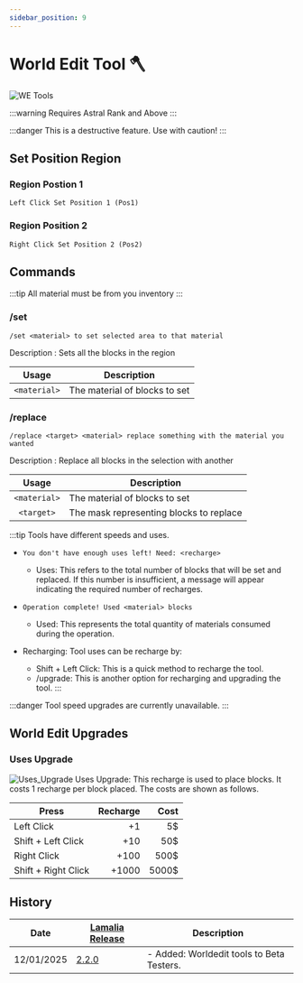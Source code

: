 ```yaml
---
sidebar_position: 9
---
```

# World Edit Tool 🪓

![WE Tools](\img\doc\features\we_tools\WE_Tool.gif)

:::warning
Requires Astral Rank and Above
:::

:::danger
This is a destructive feature. Use with caution!
:::

## Set Position Region

### Region Postion 1

```
Left Click Set Position 1 (Pos1)
```

### Region Position 2

```
Right Click Set Position 2 (Pos2)
```

## Commands

:::tip
All material must be from you inventory
:::

### /set

```
/set <material> to set selected area to that material
```

Description : Sets all the blocks in the region

|    Usage     | Description                   |
| :----------: | ----------------------------- |
| `<material>` | The material of blocks to set |

### /replace

```
/replace <target> <material> replace something with the material you wanted
```

Description : Replace all blocks in the selection with another

|    Usage     | Description                             |
| :----------: | --------------------------------------- |
| `<material>` | The material of blocks to set           |
|  `<target>`  | The mask representing blocks to replace |

:::tip
Tools have different speeds and uses.

- `You don't have enough uses left! Need: <recharge>`
  - Uses: This refers to the total number of blocks that will be set and replaced. If this number is insufficient, a message will appear indicating the required number of recharges.
- `Operation complete! Used <material> blocks`
  - Used: This represents the total quantity of materials consumed during the operation.
- Recharging: Tool uses can be recharge by:

  - Shift + Left Click: This is a quick method to recharge the tool.
  - /upgrade: This is another option for recharging and upgrading the tool.
    :::

:::danger
Tool speed upgrades are currently unavailable.
:::

## World Edit Upgrades

<!-- ### Speed Upgrade

![Speed_Upgrade](/img/doc/features/we_tools/Speed_Upgrade.png)
Speed Upgrade: This upgrade enhances the speed capabilities of the tool. This will allow players to construct things at an increased speed, as follows:

| Level | `<material>`/s |     Cost |
| :---- | -------------: | -------: |
| I     |            `5` |  default | -->

### Uses Upgrade

![Uses_Upgrade](/img/doc/features/we_tools/Uses_Upgrade.png)
Uses Upgrade: This recharge is used to place blocks. It costs 1 recharge per block placed. The costs are shown as follows.

| Press               | Recharge |  Cost |
| ------------------- | -------: | ----: |
| Left Click          |       +1 |    5$ |
| Shift + Left Click  |      +10 |   50$ |
| Right Click         |     +100 |  500$ |
| Shift + Right Click |    +1000 | 5000$ |

## History

| Date | [Lamalia Release](/patchNotes) | Description |
|-------------|-----------|-------------|
| 12/01/2025 | [2.2.0](/patchNotes#patch-220) | - Added: Worldedit tools to Beta Testers. |